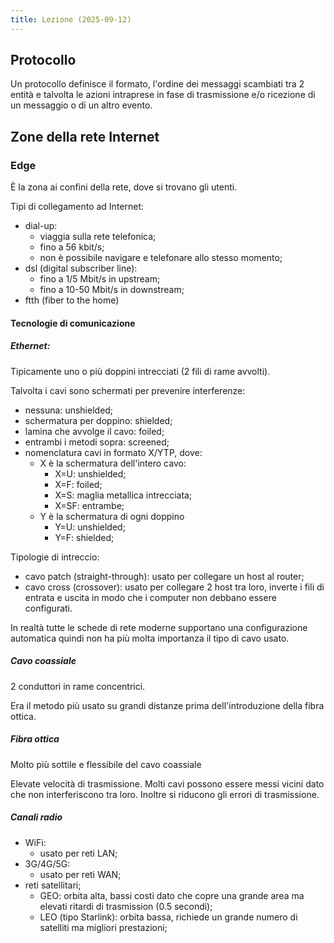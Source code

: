 ```yaml
---
title: Lezione (2025-09-12)
---
```


## Protocollo

Un protocollo definisce il formato, l'ordine dei messaggi scambiati tra 2 entità
e talvolta le azioni intraprese in fase di trasmissione e/o ricezione di un
messaggio o di un altro evento.

## Zone della rete Internet

### Edge

È la zona ai confini della rete, dove si trovano gli utenti.

Tipi di collegamento ad Internet:

- dial-up:
  - viaggia sulla rete telefonica;
  - fino a 56 kbit/s;
  - non è possibile navigare e telefonare allo stesso momento;
- dsl (digital subscriber line):
  - fino a 1/5 Mbit/s in upstream;
  - fino a 10-50 Mbit/s in downstream;
- ftth (fiber to the home)

#### Tecnologie di comunicazione

##### Ethernet:

Tipicamente uno o più doppini intrecciati (2 fili di rame avvolti).

Talvolta i cavi sono schermati per prevenire interferenze:

- nessuna: unshielded;
- schermatura per doppino: shielded;
- lamina che avvolge il cavo: foiled;
- entrambi i metodi sopra: screened;
- nomenclatura cavi in formato X/YTP, dove:
  - X è la schermatura dell'intero cavo:
    - X=U: unshielded;
    - X=F: foiled;
    - X=S: maglia metallica intrecciata;
    - X=SF: entrambe;
  - Y è la schermatura di ogni doppino
    - Y=U: unshielded;
    - Y=F: shielded;

Tipologie di intreccio:

- cavo patch (straight-through): usato per collegare un host al router;
- cavo cross (crossover): usato per collegare 2 host tra loro, inverte i fili di
  entrata e uscita in modo che i computer non debbano essere configurati.

In realtà tutte le schede di rete moderne supportano una configurazione
automatica quindi non ha più molta importanza il tipo di cavo usato.

##### Cavo coassiale

2 conduttori in rame concentrici.

Era il metodo più usato su grandi distanze prima dell'introduzione della fibra
ottica.

##### Fibra ottica

Molto più sottile e flessibile del cavo coassiale

Elevate velocità di trasmissione. Molti cavi possono essere messi vicini dato
che non interferiscono tra loro. Inoltre si riducono gli errori di trasmissione.

##### Canali radio

- WiFi:
  - usato per reti LAN;
- 3G/4G/5G:
  - usato per reti WAN;
- reti satellitari;
  - GEO: orbita alta, bassi costi dato che copre una grande area ma elevati
    ritardi di trasmission (0.5 secondi);
  - LEO (tipo Starlink): orbita bassa, richiede un grande numero di satelliti ma
    migliori prestazioni;

<!-- TODO: parte di trasmissione dati nel nucleo -->
